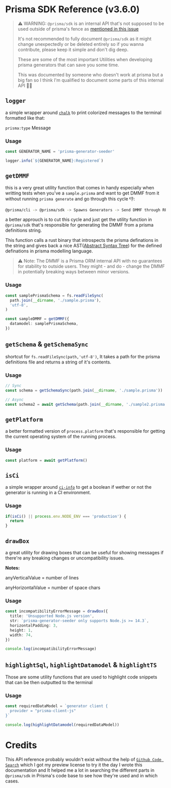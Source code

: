 # Prisma SDK Reference (v3.6.0)

> ⚠ WARNING: `@prisma/sdk` is an internal API that's not supposed to be used outside of prisma's fence as [mentioned in this issue](https://github.com/prisma/prisma/issues/10725)
>
> It's not recommended to fully document `@prisma/sdk` as it might change unexpectedly or be deleted entirely so if you wanna contribute, please keep it simple and don't dig deep.
> 
> These are some of the most important Utilities when developing prisma generators that can save you some time.
> 
> This was documented by someone who doesn't work at prisma but a big fan so I think I'm qualified to document some parts of this internal API 🤷‍♂️


## `logger`

a simple wrapper around [`chalk`](https://github.com/chalk/chalk) to print colorized messages to the terminal formatted like that:

`prisma:type` Message

### Usage

```ts
const GENERATOR_NAME = 'prisma-generator-seeder'

logger.info(`${GENERATOR_NAME}:Registered`)
```

## `getDMMF`

this is a very great utility function that comes in handy especially when writting tests when you've a `sample.prisma` and want to get DMMF from it without running `prisma generate` and go through this cycle 👎:

```sh
@prisma/cli -> @prisma/sdk -> Spawns Generators -> Send DMMF through RPCs
```

a better approuch is to cut this cycle and just get the utility function in `@prisma/sdk` that's responsible for generating the DMMF from a prisma definitions string.

This function calls a rust binary that introspects the prisma definations in the string and gives back a nice AST([Abstract Syntax Tree](https://en.wikipedia.org/wiki/Abstract_syntax_tree)) for the defined definations in prisma modelling language.

> ⚠️ Note: The DMMF is a Prisma ORM internal API with no guarantees for stability to outside users. They might - and do - change the DMMF in potentially breaking ways between minor versions.

### Usage

```ts
const samplePrismaSchema = fs.readFileSync(
  path.join(__dirname, './sample.prisma'),
  'utf-8',
)

const sampleDMMF = getDMMF({
  datamodel: samplePrismaSchema,
})
```

## `getSchema` & `getSchemaSync`
shortcut for `fs.readFileSync(path,'utf-8')`, It takes a path for the prisma definitions file and returns a string of it's contents.

### Usage

```ts
// Sync
const schema = getSchemaSync(path.join(__dirname, './sample.prisma'))

// Async
const schema2 = await getSchema(path.join(__dirname, './sample2.prisma'))
```

## `getPlatform`
a better formatted version of `process.platform` that's responsible for getting the current operating system of the running process.

### Usage

```ts
const platform = await getPlatform()
```

## `isCi`
a simple wrapper around [`ci-info`](https://github.com/watson/ci-info) to get a boolean if wether or not the generator is running in a CI environment.

### Usage

```ts
if(isCi() || process.env.NODE_ENV === 'production') {
  return
}
```

## `drawBox`
a great utility for drawing boxes that can be useful for showing messages if there're any breaking changes or uncompatibility issues.

**Notes:**

anyVerticalValue = number of lines

anyHorizontalValue = number of space chars

### Usage

```ts
const incompatibilityErrorMessage = drawBox({
  title: 'Unsupported Node.js version',
  str: `prisma-generator-seeder only supports Node.js >= 14.3`,
  horizontalPadding: 3,
  height: 1,
  width: 74,
})

console.log(incompatibilityErrorMessage)
```

## `highlightSql`, `highlightDatamodel` & `highlightTS`

Those are some utility functions that are used to highlight code snippets that can be then outputted to the terminal

### Usage

```ts
const requiredDataModel = `generator client {
  provider = "prisma-client-js"
}`

console.log(highlightDatamodel(requiredDataModel))
```

# Credits

This API reference probably wouldn't exist without the help of [`Github Code Search`](https://www.youtube.com/watch?v=UOIPBfPXkus) which I got my preview license to try it the day I wrote this documentation and It helped me a lot in searching the different parts in `@prisma/sdk` in Prisma's code base to see how they're used and in which cases.
